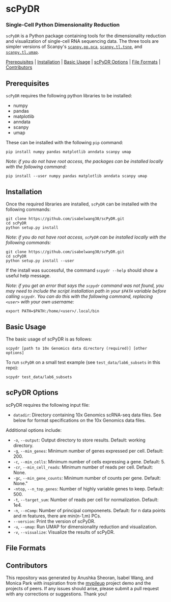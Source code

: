 # scPyDR
### Single-Cell Python Dimensionality Reduction
`scPyDR` is a Python package containing tools for the dimensionality reduction and visualization of single-cell RNA sequencing data. The three tools are simpler versions of Scanpy's [`scanpy.pp.pca`](https://scanpy.readthedocs.io/en/stable/generated/scanpy.pp.pca.html), [`scanpy.tl.tsne`](https://scanpy.readthedocs.io/en/stable/generated/scanpy.tl.tsne.html), and [`scanpy.tl.umap`](https://scanpy.readthedocs.io/en/stable/generated/scanpy.tl.umap.html).

[Prerequisites](#Prerequisites) | [Installation](#Installation) | [Basic Usage](#Usage) | [scPyDR Options](#Options) | [File Formats](#Formats) | 
[Contributors](#Contributors)

## Prerequisites<a name="Prerequisites"></a>
`scPyDR` requires the following python libraries to be installed:
* numpy
* pandas
* matplotlib
* anndata
* scanpy
* umap

These can be installed with the following `pip` command:
```
pip install numpy pandas matplotlib anndata scanpy umap
```

*Note: if you do not have root access, the packages can be installed locally with the following command:*
```
pip install --user numpy pandas matplotlib anndata scanpy umap
```

## Installation<a name="Installation"></a>
Once the required libraries are installed, `scPyDR` can be installed with the following commands:
```
git clone https://github.com/isabelwang30/scPyDR.git
cd scPyDR
python setup.py install
```

*Note: if you do not have root access, `scPyDR` can be installed locally with the following commands:*
```
git clone https://github.com/isabelwang30/scPyDR.git
cd scPyDR
python setup.py install --user
```

If the install was successful, the command `scpydr --help` should show a useful help message.

*Note: if you get an error that says the `scpydr` command was not found, you may need to include the script installation path in your `$PATH` variable before calling `scpydr`. You can do this with the following command, replacing `<user>` with your own username:*
```
export PATH=$PATH:/home/<user>/.local/bin
```

## Basic Usage<a name="Usage"></a>
The basic usage of scPyDR is as follows:
```
scpydr [path to 10x Genomics data directory (required)] [other options]
```

To run `scPyDR` on a small test example (see `test_data/lab6_subsets` in this repo):
```
scpydr test_data/lab6_subsets
```

## scPyDR Options<a name="Options"></a>
scPyDR requires the following input file:
* `datadir`: Directory containing 10x Genomics scRNA-seq data files. See below for format specifications on the 10x Genomics data files.

Additional options include:
* `-o`, `--output`: Output directory to store results. Default: working directory.
* `-g`, `--min_genes`: Minimum number of genes expressed per cell. Default: 200.
* `-c`, `--min_cells`: Minimum number of cells expressing a gene. Default: 5.
* `-cr`, `--min_cell_reads`: Minimum number of reads per cell. Default: None.
* `-gc`, `--min_gene_counts`: Minimum number of counts per gene. Default: None."
* `-ntop`, `--n_top_genes`: Number of highly variable genes to keep. Default: 500.
* `-t`, `--target_sum`: Number of reads per cell for normalization. Default: 1e4.
* `-n`, `--nComp`: Number of principal componenets. Default: for n data points and m features, there are min(n-1,m) PCs.
* `--version`: Print the version of scPyDR.
* `-u`, `--umap`: Run UMAP for dimensionality reduction and visualization.
* `-v`, `--visualize`: Visualize the results of scPyDR.

## File Formats<a name="Formats"></a>


## Contributors<a name="Contributors"></a>
This repository was generated by Anushka Sheoran, Isabel Wang, and Monica Park with inspiration from the [mypileup](https://github.com/gymreklab/cse185-demo-project#readme) project demo and the projects of peers. If any issues should arise, please submit a pull request with any corrections or suggestions. Thank you!